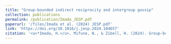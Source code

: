 ```yaml
---
title: "Group-bounded indirect reciprocity and intergroup gossip"
collection: publications
permalink: /publication/Imada_JESP.pdf
paperurl: '/files/Imada et al. (2024) JESP.pdf'
link: 'https://doi.org/10.1016/j.jesp.2024.104657'
citation: '<u>*Imada, H.</u>, Mifune, N., & Zibell, H. (2024). Group-bounded indirect reciprocity and intergroup gossip. <em>Journal of Experimental Social Psychology</em>, 115, 104657. https://doi.org/10.1016/j.jesp.2024.104657'
---
```

